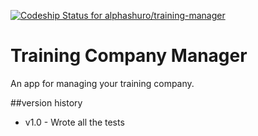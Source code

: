 [ ![Codeship Status for alphashuro/training-manager](https://codeship.com/projects/dfc7a480-b626-0133-a78e-7a4b33b8d70b/status?branch=master)](https://codeship.com/projects/134285)

# Training Company Manager

An app for managing your training company.

##version history
- v1.0 - Wrote all the tests
